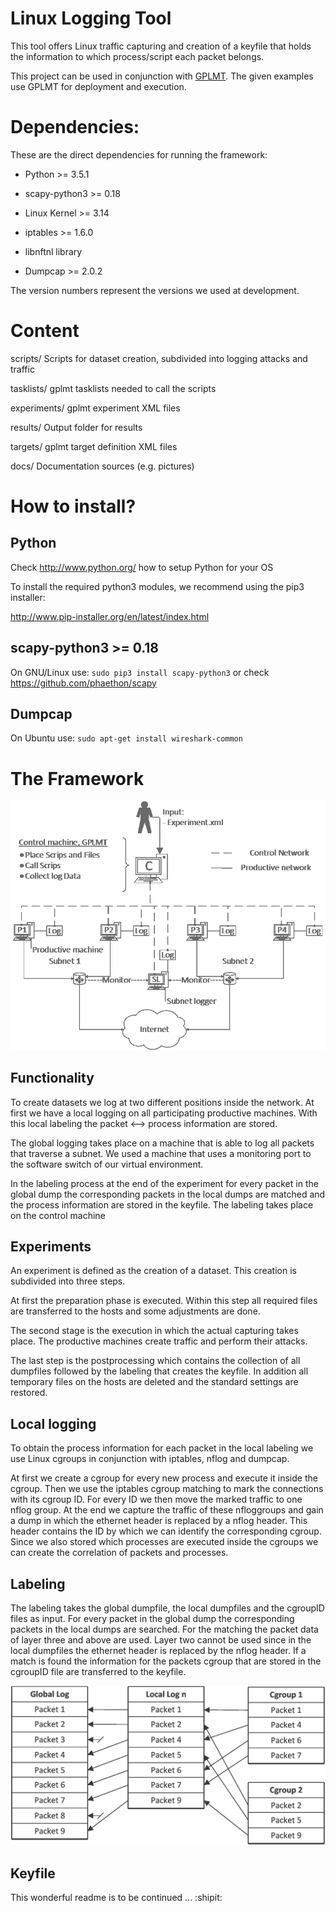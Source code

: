 # Linux Logging Tool

This tool offers Linux traffic capturing and creation of a keyfile that holds the information to which process/script each packet belongs.

This project can be used in conjunction with [GPLMT](https://github.com/docmalloc/gplmt). The given examples use GPLMT for deployment and execution.

Dependencies:
=============

These are the direct dependencies for running the framework:

- Python >= 3.5.1

- scapy-python3 >= 0.18

- Linux Kernel >= 3.14

- iptables >= 1.6.0

- libnftnl library

- Dumpcap >= 2.0.2

The version numbers represent the versions we used at development.

Content
=============

scripts/
Scripts for dataset creation, subdivided into logging attacks and traffic

tasklists/
gplmt tasklists needed to call the scripts

experiments/
gplmt experiment XML files

results/
Output folder for results

targets/
gplmt target definition XML files

docs/
Documentation sources (e.g. pictures)

How to install?
===============

Python
--------

Check http://www.python.org/ how to setup Python for your OS

To install the required python3 modules, we recommend using the pip3 
installer:

http://www.pip-installer.org/en/latest/index.html

scapy-python3 >= 0.18
--------

On GNU/Linux use: `sudo pip3 install scapy-python3`
or check https://github.com/phaethon/scapy

Dumpcap
--------

On Ubuntu use: `sudo apt-get install wireshark-common`

The Framework
===============

![Topology](docs/Topology-eng.png)

Functionality
--------

To create datasets we log at two different positions inside the network. At first we have a local logging on all participating productive machines. With this local labeling the packet <--> process information are stored.

The global logging takes place on a machine that is able to log all packets that traverse a subnet. We used a machine that uses a monitoring port to the software switch of our virtual environment.

In the labeling process at the end of the experiment for every packet in the global dump the corresponding packets in the local dumps are matched and the process information are stored in the keyfile. The labeling takes place on the control machine

Experiments
--------
An experiment is defined as the creation of a dataset. This creation is subdivided into three steps.

At first the preparation phase is executed. Within this step all required files are transferred to the hosts and some adjustments are done.

The second stage is the execution in which the actual capturing takes place. The productive machines create traffic and perform their attacks.

The last step is the postprocessing which contains the collection of all dumpfiles followed by the labeling that creates the keyfile. In addition all temporary files on the hosts are deleted and the standard settings are restored.

Local logging
--------
To obtain the process information for each packet in the local labeling we use Linux cgroups in conjunction with iptables, nflog and dumpcap.

At first we create a cgroup for every new process and execute it inside the cgroup. Then we use the iptables cgroup matching to mark the connections with its cgroup ID. For every ID we then move the marked traffic to one nflog group. At the end we capture the traffic of these nfloggroups and gain a dump in which the ethernet header is replaced by a nflog header. This header contains the ID by which we can identify the corresponding cgroup. Since we also stored which processes are executed inside the cgroups we can create the correlation of packets and processes.     


Labeling
--------
The labeling takes the global dumpfile, the local dumpfiles and the cgroupID files as input. For every packet in the global dump the corresponding packets in the local dumps are searched. For the matching the packet data of layer three and above are used. Layer two cannot be used since in the local dumpfiles the ethernet header is replaced by the nflog header. If a match is found the information for the packets cgroup that are stored in the cgroupID file are transferred to the keyfile.

![Labeling](docs/Labeling-eng.png)

Keyfile
--------

This wonderful readme is to be continued ... :shipit: